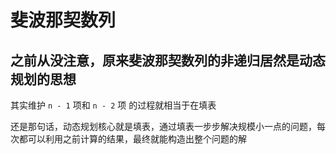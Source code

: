 # 斐波那契数列

## 之前从没注意，原来斐波那契数列的非递归居然是动态规划的思想

其实维护 `n - 1` 项和 `n - 2` 项 的过程就相当于在填表

还是那句话，动态规划核心就是填表，通过填表一步步解决规模小一点的问题，每次都可以利用之前计算的结果，最终就能构造出整个问题的解
